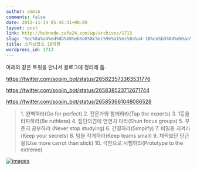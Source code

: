 ```yaml
---
author: admin
comments: false
date: 2012-11-14 05:46:31+00:00
layout: post
link: http://hubnode.cafe24.com/wp/archives/1713
slug: '%ec%8a%a4%ed%8b%b0%eb%b8%8c%ec%9e%a1%ec%8a%a4-10%ea%b3%84%eb%aa%85'
title: 스티브잡스 10계명
wordpress_id: 1713
---
```


아래와 같은 트윗을 만나서 블로그에 정리해 둠.

https://twitter.com/soojin_bot/status/265823573363531776

https://twitter.com/soojin_bot/status/265838523712671744

https://twitter.com/soojin_bot/status/265853661048086528





<blockquote>
1. 완벽하라(Go for perfect) 
2. 전문가와 함께하라(Tap the experts) 
3. 1등을 타파하라(Be ruthless) 
4. 집단의견에 연연치 마라(Shun focus groups)
5. 꾸준히 공부하라 (Never stop studying) 
6. 간결하라(Simplify) 
7. 비밀을 지켜라(Keep your secrets) 
8. 팀을 작게하라(Keep teams small)
9. 채찍보단 당근을(Use more carrot than stick) 
10. 극한으로 시험하라(Prototype to the extreme)
</blockquote>




[![images](http://hubnode.cafe24.com/wp/wp-content/uploads/2012/11/images.jpg)](http://hubnode.cafe24.com/wp/archives/1713/images)  

